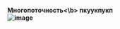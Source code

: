 <b>Многопоточность<\b> 
пкуукпукп		
![image](https://github.com/Jensolik/Directory/assets/84877865/60f95786-84b4-4087-86db-1e40ba5dd72c)
